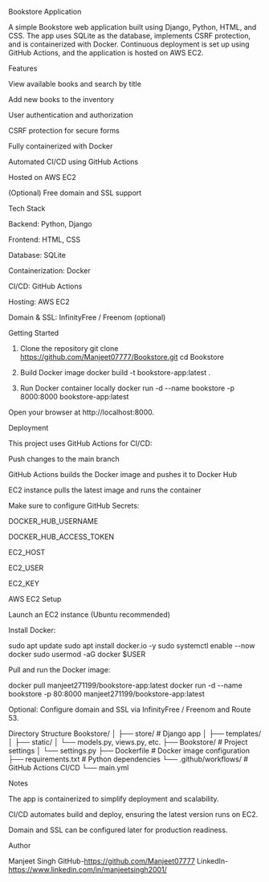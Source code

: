 Bookstore Application

A simple Bookstore web application built using Django, Python, HTML, and CSS. The app uses SQLite as the database, implements CSRF protection, and is containerized with Docker. Continuous deployment is set up using GitHub Actions, and the application is hosted on AWS EC2.

Features

View available books and search by title

Add new books to the inventory

User authentication and authorization

CSRF protection for secure forms

Fully containerized with Docker

Automated CI/CD using GitHub Actions

Hosted on AWS EC2

(Optional) Free domain and SSL support

Tech Stack

Backend: Python, Django

Frontend: HTML, CSS

Database: SQLite

Containerization: Docker

CI/CD: GitHub Actions

Hosting: AWS EC2

Domain & SSL: InfinityFree / Freenom (optional)

Getting Started
1. Clone the repository
git clone https://github.com/Manjeet07777/Bookstore.git
cd Bookstore

2. Build Docker image
docker build -t bookstore-app:latest .

3. Run Docker container locally
docker run -d --name bookstore -p 8000:8000 bookstore-app:latest


Open your browser at http://localhost:8000.

Deployment

This project uses GitHub Actions for CI/CD:

Push changes to the main branch

GitHub Actions builds the Docker image and pushes it to Docker Hub

EC2 instance pulls the latest image and runs the container

Make sure to configure GitHub Secrets:

DOCKER_HUB_USERNAME

DOCKER_HUB_ACCESS_TOKEN

EC2_HOST

EC2_USER

EC2_KEY

AWS EC2 Setup

Launch an EC2 instance (Ubuntu recommended)

Install Docker:

sudo apt update
sudo apt install docker.io -y
sudo systemctl enable --now docker
sudo usermod -aG docker $USER


Pull and run the Docker image:

docker pull manjeet271199/bookstore-app:latest
docker run -d --name bookstore -p 80:8000 manjeet271199/bookstore-app:latest


Optional: Configure domain and SSL via InfinityFree / Freenom and Route 53.

Directory Structure
Bookstore/
│
├── store/                 # Django app
│   ├── templates/
│   ├── static/
│   └── models.py, views.py, etc.
├── Bookstore/             # Project settings
│   └── settings.py
├── Dockerfile             # Docker image configuration
├── requirements.txt       # Python dependencies
└── .github/workflows/     # GitHub Actions CI/CD
    └── main.yml

Notes

The app is containerized to simplify deployment and scalability.

CI/CD automates build and deploy, ensuring the latest version runs on EC2.

Domain and SSL can be configured later for production readiness.

Author

Manjeet Singh
GitHub-https://github.com/Manjeet07777
LinkedIn-https://www.linkedin.com/in/manjeetsingh2001/
